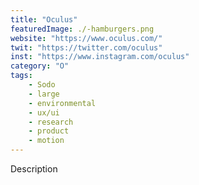 ```yaml
---
title: "Oculus"
featuredImage: ./-hamburgers.png
website: "https://www.oculus.com/"
twit: "https://twitter.com/oculus"
inst: "https://www.instagram.com/oculus"
category: "O"
tags:
    - Sodo
    - large
    - environmental
    - ux/ui
    - research
    - product
    - motion
---
```


Description
